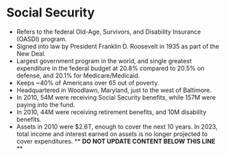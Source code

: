 Social Security
===============

* Refers to the federal Old-Age, Survivors, and Disability Insurance (OASDI) program.
* Signed into law by President Franklin D. Roosevelt in 1935 as part of the New Deal.
* Largest government program in the world, and single greatest expenditure in the federal budget at 20.8% compared to 20.5% on defense, and 20.1% for Medicare/Medicaid.
* Keeps ~40% of Americans over 65 out of poverty.
* Headquartered in Woodlawn, Maryland, just to the west of Baltimore.
* In 2010, 54M were receiving Social Security benefits, while 157M were paying into the fund.
* In 2010, 44M were receiving retirement benefits, and 10M disability benefits.
* Assets in 2010 were $2.6T, enough to cover the next 10 years. In 2023, total income and interest earned on assets is no longer projected to cover expenditures.
** **DO NOT UPDATE CONTENT BELOW THIS LINE** **

